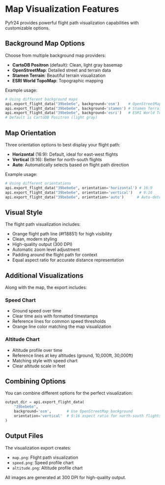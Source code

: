 # Map Visualization Features

Pyfr24 provides powerful flight path visualization capabilities with customizable options.

## Background Map Options

Choose from multiple background map providers:

- **CartoDB Positron** (default): Clean, light gray basemap
- **OpenStreetMap**: Detailed street and terrain data
- **Stamen Terrain**: Beautiful terrain visualization
- **ESRI World TopoMap**: Topographic mapping

Example usage:
```python
# Using different background maps
api.export_flight_data("39bebe6e", background='osm')    # OpenStreetMap
api.export_flight_data("39bebe6e", background='stamen') # Stamen Terrain
api.export_flight_data("39bebe6e", background='esri')   # ESRI World TopoMap
# Default is CartoDB Positron (light gray)
```

## Map Orientation

Three orientation options to best display your flight path:

- **Horizontal** (16:9): Default, ideal for east-west flights
- **Vertical** (9:16): Better for north-south flights
- **Auto**: Automatically selects based on flight path direction

Example usage:
```python
# Using different orientations
api.export_flight_data("39bebe6e", orientation='horizontal') # 16:9
api.export_flight_data("39bebe6e", orientation='vertical')   # 9:16
api.export_flight_data("39bebe6e", orientation='auto')      # Auto-detect
```

## Visual Style

The flight path visualization includes:

- Orange flight path line (#f18851) for high visibility
- Clean, modern styling
- High-quality output (300 DPI)
- Automatic zoom level adjustment
- Padding around the flight path for context
- Equal aspect ratio for accurate distance representation

## Additional Visualizations

Along with the map, the export includes:

### Speed Chart
- Ground speed over time
- Clear time axis with formatted timestamps
- Reference lines for common speed thresholds
- Orange line color matching the map visualization

### Altitude Chart
- Altitude profile over time
- Reference lines at key altitudes (ground, 10,000ft, 30,000ft)
- Matching style with speed chart
- Clear altitude scale in feet

## Combining Options

You can combine different options for the perfect visualization:

```python
output_dir = api.export_flight_data(
    "39bebe6e",
    background='osm',       # Use OpenStreetMap background
    orientation='vertical'  # 9:16 aspect ratio for north-south flights
)
```

## Output Files

The visualization export creates:

- `map.png`: Flight path visualization
- `speed.png`: Speed profile chart
- `altitude.png`: Altitude profile chart

All images are generated at 300 DPI for high-quality output. 